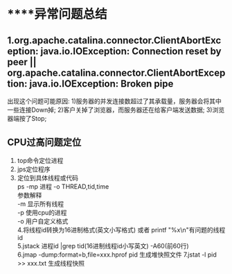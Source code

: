 # ****异常问题总结
## 1.org.apache.catalina.connector.ClientAbortException: java.io.IOException: Connection reset by peer || org.apache.catalina.connector.ClientAbortException: java.io.IOException: Broken pipe

   出现这个问题可能原因:
        1)服务器的并发连接数超过了其承载量，服务器会将其中一些连接Down掉;
        2)客户关掉了浏览器，而服务器还在给客户端发送数据;
        3)浏览器端按了Stop;

## CPU过高问题定位
 1. top命令定位进程    
 2. jps定位程序  
 3. 定位到具体线程或代码    
   ps -mp 进程 -o THREAD,tid,time  
   参数解释  
   -m 显示所有线程  
   -p 使用cpu的进程  
   -o 用户自定义格式  
 4.将线程id转换为16进制格式(英文小写格式)  或者  printf "%x\n"有问题的线程id  
 5.jstack 进程id |grep tid(16进制线程id小写英文) -A60(前60行)  
 6.jmap -dump:format=b,file=xxx.hprof pid 生成堆快照文件
 7.jstat -l pid >> xxx.txt 生成线程快照